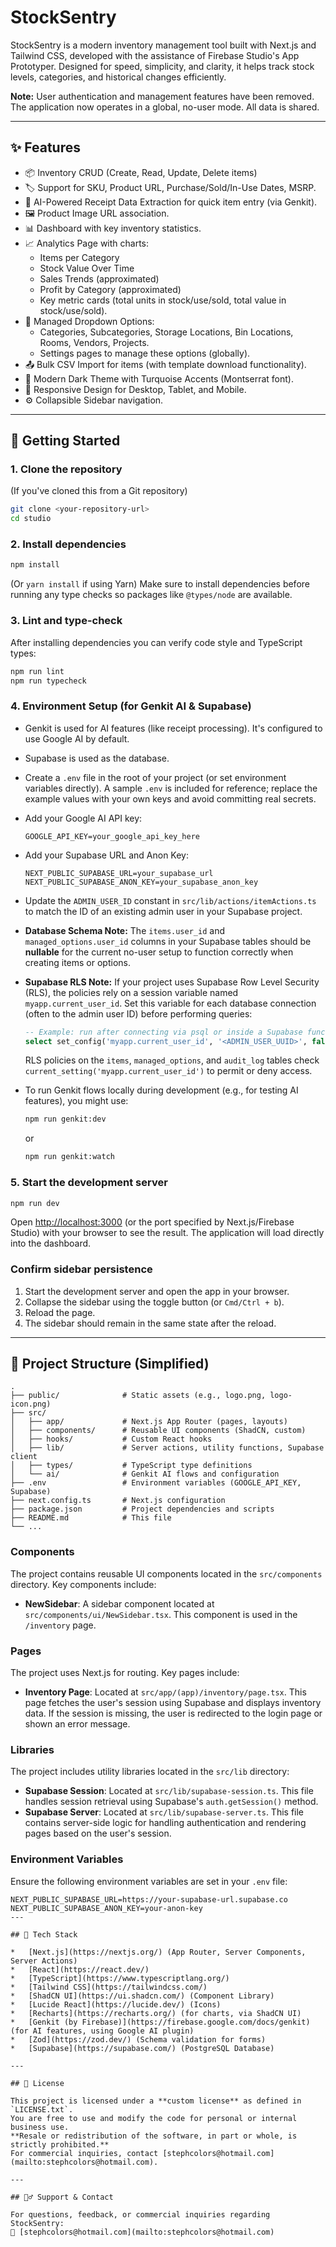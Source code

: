 # StockSentry

StockSentry is a modern inventory management tool built with Next.js and Tailwind CSS, developed with the assistance of Firebase Studio's App Prototyper. Designed for speed, simplicity, and clarity, it helps track stock levels, categories, and historical changes efficiently.

**Note:** User authentication and management features have been removed. The application now operates in a global, no-user mode. All data is shared.

---

## ✨ Features

*   📦 Inventory CRUD (Create, Read, Update, Delete items)
*   🏷️ Support for SKU, Product URL, Purchase/Sold/In-Use Dates, MSRP.
*   📝 AI-Powered Receipt Data Extraction for quick item entry (via Genkit).
*   🖼️ Product Image URL association.
*   📊 Dashboard with key inventory statistics.
*   📈 Analytics Page with charts:
    *   Items per Category
    *   Stock Value Over Time
    *   Sales Trends (approximated)
    *   Profit by Category (approximated)
    *   Key metric cards (total units in stock/use/sold, total value in stock/use/sold).
*   📂 Managed Dropdown Options:
    *   Categories, Subcategories, Storage Locations, Bin Locations, Rooms, Vendors, Projects.
    *   Settings pages to manage these options (globally).
*   📤 Bulk CSV Import for items (with template download functionality).
*   🎨 Modern Dark Theme with Turquoise Accents (Montserrat font).
*   📱 Responsive Design for Desktop, Tablet, and Mobile.
*   ⚙️ Collapsible Sidebar navigation.

---

## 🚀 Getting Started

### 1. Clone the repository
(If you've cloned this from a Git repository)
```bash
git clone <your-repository-url>
cd studio
```

### 2. Install dependencies
```bash
npm install
```
(Or `yarn install` if using Yarn)
Make sure to install dependencies before running any type checks so packages
like `@types/node` are available.

### 3. Lint and type-check
After installing dependencies you can verify code style and TypeScript types:
```bash
npm run lint
npm run typecheck
```

### 4. Environment Setup (for Genkit AI & Supabase)
*   Genkit is used for AI features (like receipt processing). It's configured to use Google AI by default.
*   Supabase is used as the database.
*   Create a `.env` file in the root of your project (or set environment variables directly). A sample `.env` is included for reference; replace the example values with your own keys and avoid committing real secrets.
*   Add your Google AI API key:
    ```
    GOOGLE_API_KEY=your_google_api_key_here
    ```
*   Add your Supabase URL and Anon Key:
    ```
    NEXT_PUBLIC_SUPABASE_URL=your_supabase_url
    NEXT_PUBLIC_SUPABASE_ANON_KEY=your_supabase_anon_key
    ```
*   Update the `ADMIN_USER_ID` constant in `src/lib/actions/itemActions.ts` to match the ID of an existing admin user in your Supabase project.
*   **Database Schema Note:** The `items.user_id` and `managed_options.user_id` columns in your Supabase tables should be **nullable** for the current no-user setup to function correctly when creating items or options.
*   **Supabase RLS Note:** If your project uses Supabase Row Level Security (RLS), the policies rely on a session variable named `myapp.current_user_id`.
    Set this variable for each database connection (often to the admin user ID) before performing queries:

    ```sql
    -- Example: run after connecting via psql or inside a Supabase function
    select set_config('myapp.current_user_id', '<ADMIN_USER_UUID>', false);
    ```


    RLS policies on the `items`, `managed_options`, and `audit_log` tables check
    `current_setting('myapp.current_user_id')` to permit or deny access.

*   To run Genkit flows locally during development (e.g., for testing AI features), you might use:
    ```bash
    npm run genkit:dev
    ```
    or
    ```bash
    npm run genkit:watch
    ```

### 5. Start the development server
```bash
npm run dev
```
Open [http://localhost:3000](http://localhost:3000) (or the port specified by Next.js/Firebase Studio) with your browser to see the result. The application will load directly into the dashboard.

### Confirm sidebar persistence
1. Start the development server and open the app in your browser.
2. Collapse the sidebar using the toggle button (or `Cmd/Ctrl + b`).
3. Reload the page.
4. The sidebar should remain in the same state after the reload.

---

## 📁 Project Structure (Simplified)

```
.
├── public/              # Static assets (e.g., logo.png, logo-icon.png)
├── src/
│   ├── app/             # Next.js App Router (pages, layouts)
│   ├── components/      # Reusable UI components (ShadCN, custom)
│   ├── hooks/           # Custom React hooks
│   ├── lib/             # Server actions, utility functions, Supabase client
│   ├── types/           # TypeScript type definitions
│   └── ai/              # Genkit AI flows and configuration
├── .env                 # Environment variables (GOOGLE_API_KEY, Supabase)
├── next.config.ts       # Next.js configuration
├── package.json         # Project dependencies and scripts
├── README.md            # This file
└── ...
```


### Components
The project contains reusable UI components located in the `src/components` directory. Key components include:

- **NewSidebar**: A sidebar component located at `src/components/ui/NewSidebar.tsx`. This component is used in the `/inventory` page.

### Pages
The project uses Next.js for routing. Key pages include:

- **Inventory Page**: Located at `src/app/(app)/inventory/page.tsx`. This page fetches the user's session using Supabase and displays inventory data. If the session is missing, the user is redirected to the login page or shown an error message.

### Libraries
The project includes utility libraries located in the `src/lib` directory:

- **Supabase Session**: Located at `src/lib/supabase-session.ts`. This file handles session retrieval using Supabase's `auth.getSession()` method.
- **Supabase Server**: Located at `src/lib/supabase-server.ts`. This file contains server-side logic for handling authentication and rendering pages based on the user's session.

### Environment Variables
Ensure the following environment variables are set in your `.env` file:

```env
NEXT_PUBLIC_SUPABASE_URL=https://your-supabase-url.supabase.co
NEXT_PUBLIC_SUPABASE_ANON_KEY=your-anon-key
---

## 🧠 Tech Stack

*   [Next.js](https://nextjs.org/) (App Router, Server Components, Server Actions)
*   [React](https://react.dev/)
*   [TypeScript](https://www.typescriptlang.org/)
*   [Tailwind CSS](https://tailwindcss.com/)
*   [ShadCN UI](https://ui.shadcn.com/) (Component Library)
*   [Lucide React](https://lucide.dev/) (Icons)
*   [Recharts](https://recharts.org/) (for charts, via ShadCN UI)
*   [Genkit (by Firebase)](https://firebase.google.com/docs/genkit) (for AI features, using Google AI plugin)
*   [Zod](https://zod.dev/) (Schema validation for forms)
*   [Supabase](https://supabase.com/) (PostgreSQL Database)

---

## 📜 License

This project is licensed under a **custom license** as defined in `LICENSE.txt`.
You are free to use and modify the code for personal or internal business use.
**Resale or redistribution of the software, in part or whole, is strictly prohibited.**
For commercial inquiries, contact [stephcolors@hotmail.com](mailto:stephcolors@hotmail.com).

---

## 🙋‍♂️ Support & Contact

For questions, feedback, or commercial inquiries regarding StockSentry:
📧 [stephcolors@hotmail.com](mailto:stephcolors@hotmail.com)
